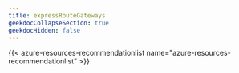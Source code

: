 ```yaml
---
title: expressRouteGateways
geekdocCollapseSection: true
geekdocHidden: false
---
```


{{< azure-resources-recommendationlist name="azure-resources-recommendationlist" >}}

